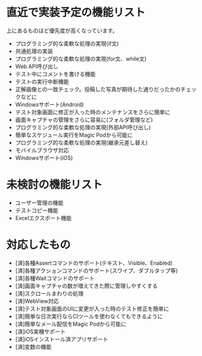 # 直近で実装予定の機能リスト

上にあるものほど優先度が高くなっています。

- プログラミング的な柔軟な処理の実現(if文)
- 共通処理の実装
- プログラミング的な柔軟な処理の実現(for文、while文)
- Web API呼び出し
- テスト中にコメントを書ける機能
- テストの実行中断機能
- 正解画像との一致チェック。投稿した写真が期待した通りだったかのチェックなどに
- Windowsサポート(Android)
- テスト対象画面に修正が入った時のメンテナンスをさらに簡単に
- 画面キャプチャの管理をさらに容易に(フォルダ管理など)
- プログラミング的な柔軟な処理の実現(外部API呼び出し)
- 簡単なスケジュール実行をMagic Podから可能に
- プログラミング的な柔軟な処理の実現(継承元差し替え)
- モバイルブラウザ対応
- Windowsサポート(iOS)

# 未検討の機能リスト

- ユーザー管理の機能
- テストコピー機能
- Excelエクスポート機能

# 対応したもの

- [済]各種Assertコマンドのサポート(テキスト、Visible、Enabled)
- [済]各種アクションコマンドのサポート(スワイプ、ダブルタップ等)
- [済]各種Waitコマンドのサポート
- [済]画面キャプチャの数が増えてきた際に管理しやすくする
- [済]スクロールまわりの処理
- [済]WebView対応
- [済]テスト対象画面のUIに変更が入った時のテスト修正を簡単に
- [済]簡単な日次実行ならCIツールを使わなくてもできるように
- [済]簡単なメール配信をMagic Podから可能に
- [済]iOS実機サポート
- [済]iOSインストール済アプリサポート
- [済]変数の機能
